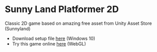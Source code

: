 # Sunny Land Platformer 2D

Classic 2D game based on amazing free asset from Unity Asset Store (Sunnyland)

- Download setup file [here](https://github.com/alinaHinzhulBSNU/Platformer-2D/releases) (Windows 10)
- Try this game online [here](https://play.unity.com/mg/other/sunny-land-platformer-2d) (WebGL)

